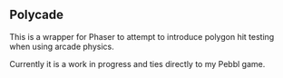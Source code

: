 ## Polycade

This is a wrapper for Phaser to attempt to introduce polygon hit testing when using arcade physics.

Currently it is a work in progress and ties directly to my Pebbl game.